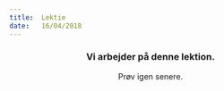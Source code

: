 ```yaml
---
title:  Lektie
date:   16/04/2018
---
```


### <center>Vi arbejder på denne lektion.</center>
<center>Prøv igen senere.</center>